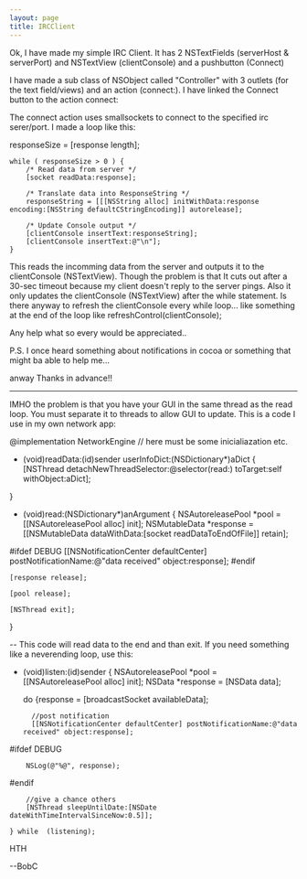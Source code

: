 ```yaml
---
layout: page
title: IRCClient
---
```


Ok, I have made my simple IRC Client. It has 2 NSTextFields (serverHost & serverPort) and NSTextView (clientConsole) and a pushbutton (Connect)

I have made a sub class of NSObject called "Controller" with 3 outlets (for the text field/views) and an action (connect:). I have linked the Connect button to the action connect:

The connect action uses smallsockets to connect to the specified irc serer/port. I made a loop like this:

responseSize = [response length];
    
    while ( responseSize > 0 ) {
        /* Read data from server */
        [socket readData:response];
        
        /* Translate data into ResponseString */
        responseString = [[[NSString alloc] initWithData:response encoding:[NSString defaultCStringEncoding]] autorelease]; 
    
        /* Update Console output */
        [clientConsole insertText:responseString];
        [clientConsole insertText:@"\n"];
    }


This reads the incomming data from the server and outputs it to the clientConsole (NSTextView). Though the problem is that It cuts out after a 30-sec timeout because my client doesn't reply to the server pings. Also it only updates the clientConsole (NSTextView) after the while statement. Is there anyway to refresh the clientConsole every while loop... like something at the end of the loop like refreshControl(clientConsole);

Any help what so every would be appreciated..

P.S. I once heard something about notifications in cocoa or something that might ba able to help me...

anway Thanks in advance!!

----
IMHO the problem is that you have your GUI in the same thread as the read loop. You must separate it to threads to allow GUI to update. This is a code I use in my own network app:

@implementation NetworkEngine
// here must be some inicialiazation etc.

- (void)readData:(id)sender userInfoDict:(NSDictionary*)aDict
{
    [NSThread detachNewThreadSelector:@selector(read:) toTarget:self withObject:aDict];

}

 
- (void)read:(NSDictionary*)anArgument
{
    NSAutoreleasePool *pool = [[NSAutoreleasePool alloc] init];
    NSMutableData	*response = [[NSMutableData dataWithData:[socket readDataToEndOfFile]] retain];

	
	
#ifdef DEBUG
	[[NSNotificationCenter defaultCenter] postNotificationName:@"data received" object:response];
#endif


	[response release];
	
	[pool release];

    [NSThread exit];
}

-- This code will read data to the end and than exit. If you need something like a neverending loop, use this:


- (void)listen:(id)sender
{
    NSAutoreleasePool *pool = [[NSAutoreleasePool alloc] init];
    NSData	*response = [NSData data];


    do {response = [broadcastSocket availableData];

        //post notification
        [[NSNotificationCenter defaultCenter] postNotificationName:@"data received" object:response];


#ifdef DEBUG

		NSLog(@"%@", response);

#endif

        //give a chance others
        [NSThread sleepUntilDate:[NSDate dateWithTimeIntervalSinceNow:0.5]];

    } while  (listening);


HTH

--BobC

